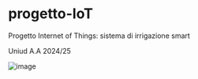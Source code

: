 # progetto-IoT
Progetto Internet of Things: sistema di irrigazione smart

Uniud 
A.A 2024/25

![image](relazione/media/completo-ann.png)
